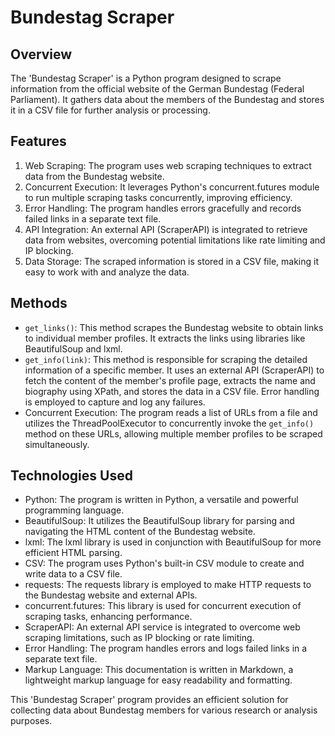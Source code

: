 # Bundestag Scraper

## Overview
The 'Bundestag Scraper' is a Python program designed to scrape information from the official website of the German Bundestag (Federal Parliament). It gathers data about the members of the Bundestag and stores it in a CSV file for further analysis or processing.

## Features
1. Web Scraping: The program uses web scraping techniques to extract data from the Bundestag website.
2. Concurrent Execution: It leverages Python's concurrent.futures module to run multiple scraping tasks concurrently, improving efficiency.
3. Error Handling: The program handles errors gracefully and records failed links in a separate text file.
4. API Integration: An external API (ScraperAPI) is integrated to retrieve data from websites, overcoming potential limitations like rate limiting and IP blocking.
5. Data Storage: The scraped information is stored in a CSV file, making it easy to work with and analyze the data.

## Methods
- `get_links()`: This method scrapes the Bundestag website to obtain links to individual member profiles. It extracts the links using libraries like BeautifulSoup and lxml.
- `get_info(link)`: This method is responsible for scraping the detailed information of a specific member. It uses an external API (ScraperAPI) to fetch the content of the member's profile page, extracts the name and biography using XPath, and stores the data in a CSV file. Error handling is employed to capture and log any failures.
- Concurrent Execution: The program reads a list of URLs from a file and utilizes the ThreadPoolExecutor to concurrently invoke the `get_info()` method on these URLs, allowing multiple member profiles to be scraped simultaneously.

## Technologies Used
- Python: The program is written in Python, a versatile and powerful programming language.
- BeautifulSoup: It utilizes the BeautifulSoup library for parsing and navigating the HTML content of the Bundestag website.
- lxml: The lxml library is used in conjunction with BeautifulSoup for more efficient HTML parsing.
- CSV: The program uses Python's built-in CSV module to create and write data to a CSV file.
- requests: The requests library is employed to make HTTP requests to the Bundestag website and external APIs.
- concurrent.futures: This library is used for concurrent execution of scraping tasks, enhancing performance.
- ScraperAPI: An external API service is integrated to overcome web scraping limitations, such as IP blocking or rate limiting.
- Error Handling: The program handles errors and logs failed links in a separate text file.
- Markup Language: This documentation is written in Markdown, a lightweight markup language for easy readability and formatting.

This 'Bundestag Scraper' program provides an efficient solution for collecting data about Bundestag members for various research or analysis purposes.
